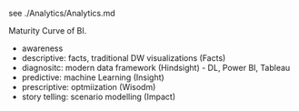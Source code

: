 
see ./Analytics/Analytics.md

Maturity Curve of BI.
- awareness
- descriptive: facts, traditional DW visualizations (Facts)
- diagnositc: modern data framework (Hindsight) - DL, Power BI, Tableau
- predictive: machine Learning (Insight)
- prescriptive: optmiization (Wisodm)
- story telling: scenario modelling (Impact)
